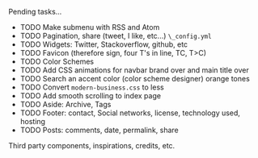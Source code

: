 Pending tasks...

  * TODO Make submenu with RSS and Atom
  * TODO Pagination, share (tweet, I like, etc...) `\_config.yml`
  * TODO Widgets: Twitter, Stackoverflow, github, etc
  * TODO Favicon (therefore sign, four T's in line, TC, T>C)
  * TODO Color Schemes
  * TODO Add CSS animations for navbar brand over and main title over
  * TODO Search an accent color (color scheme designer) orange tones
  * TODO Convert `modern-business.css` to less
  * TODO Add smooth scrolling to index page
  * TODO Aside: Archive, Tags
  * TODO Footer: contact, Social networks, license, technology used, hosting
  * TODO Posts: comments, date, permalink, share

Third party components, inspirations, credits, etc.
